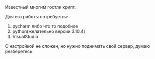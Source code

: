 Известный многим гостли крипт.

Для его работы потребуется:

1. pycharm либо что то подобное
2. python(желательно версии 3.10.4)
3. VisualStudio

С настройкой не сложен, но нужно поднимать свой сервер, думаю резберётесь.
